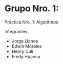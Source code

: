 # Grupo Nro. 1:

Práctica Nro. 1: Algoritmos

Integrantes:

- Jorge Llanos
- Edwin Morales
- Henry Culi
- Fredy Huanca
